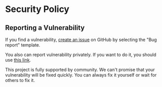 # Security Policy

## Reporting a Vulnerability

If you find a vulnerability, [create an issue](https://github.com/Keworker/wooden-collection-pygame/issues/new?assignees=Keworker&labels=bug%2C+invalid&projects=&template=bug_report.md&title=) on GitHub by selecting the "Bug report" template.

You also can report vulnerability privately. If you want to do it, you should use [this link](https://github.com/Keworker/wooden-collection-pygame/security/advisories/new). 

This project is fully supported by community. We can't promise that your vulnerability will be fixed quickly. You can always fix it yourself or wait for others to fix it. 
